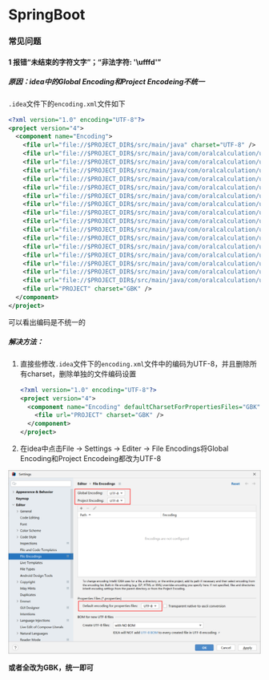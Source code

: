 # SpringBoot

### 常见问题

#### 1 报错“未结束的字符文字”；“非法字符: '\ufffd'”

##### 原因：idea中的Global Encoding和Project Encodeing不统一

`.idea`文件下的`encoding.xml`文件如下

```xml
<?xml version="1.0" encoding="UTF-8"?>
<project version="4">
  <component name="Encoding">
    <file url="file://$PROJECT_DIR$/src/main/java" charset="UTF-8" />
    <file url="file://$PROJECT_DIR$/src/main/java/com/oralcalculation/util/generate/Context/FormulaContext.java" charset="GBK" />
    <file url="file://$PROJECT_DIR$/src/main/java/com/oralcalculation/util/generate/Enum/Operator.java" charset="GBK" />
    <file url="file://$PROJECT_DIR$/src/main/java/com/oralcalculation/util/generate/Enum/StrategyType.java" charset="GBK" />
    <file url="file://$PROJECT_DIR$/src/main/java/com/oralcalculation/util/generate/Factory/FormulaFactory.java" charset="GBK" />
    <file url="file://$PROJECT_DIR$/src/main/java/com/oralcalculation/util/generate/Formula/AddFormula.java" charset="GBK" />
    <file url="file://$PROJECT_DIR$/src/main/java/com/oralcalculation/util/generate/Formula/DivFormula.java" charset="GBK" />
    <file url="file://$PROJECT_DIR$/src/main/java/com/oralcalculation/util/generate/Formula/Formula.java" charset="GBK" />
    <file url="file://$PROJECT_DIR$/src/main/java/com/oralcalculation/util/generate/Formula/MultiFormula.java" charset="GBK" />
    <file url="file://$PROJECT_DIR$/src/main/java/com/oralcalculation/util/generate/Formula/SubFormula.java" charset="GBK" />
    <file url="file://$PROJECT_DIR$/src/main/java/com/oralcalculation/util/generate/Strategy/AddStrategy.java" charset="GBK" />
    <file url="file://$PROJECT_DIR$/src/main/java/com/oralcalculation/util/generate/Strategy/AddSubStrategy.java" charset="GBK" />
    <file url="file://$PROJECT_DIR$/src/main/java/com/oralcalculation/util/generate/Strategy/DivStrategy.java" charset="GBK" />
    <file url="file://$PROJECT_DIR$/src/main/java/com/oralcalculation/util/generate/Strategy/FormulaStrategy.java" charset="GBK" />
    <file url="file://$PROJECT_DIR$/src/main/java/com/oralcalculation/util/generate/Strategy/MultiDivStrategy.java" charset="GBK" />
    <file url="file://$PROJECT_DIR$/src/main/java/com/oralcalculation/util/generate/Strategy/MultiStrategy.java" charset="GBK" />
    <file url="file://$PROJECT_DIR$/src/main/java/com/oralcalculation/util/generate/Strategy/SubStrategy.java" charset="GBK" />
    <file url="PROJECT" charset="GBK" />
  </component>
</project>
```

可以看出编码是不统一的

##### 解决方法：

1. 直接些修改`.idea`文件下的`encoding.xml`文件中的编码为UTF-8，并且删除所有charset，删除单独的文件编码设置

   ```xml
   <?xml version="1.0" encoding="UTF-8"?>
   <project version="4">
     <component name="Encoding" defaultCharsetForPropertiesFiles="GBK">
       <file url="PROJECT" charset="GBK" />
     </component>
   </project>
   ```

   

2. 在idea中点击File -> Settings -> Editer -> File Encodings将Global Encoding和Project Encodeing都改为UTF-8

![编码不统一](https://github.com/BroMiaoY/Note/blob/main/%E5%90%8E%E7%AB%AF/Springboot/%E7%BC%96%E7%A0%81%E4%B8%8D%E7%BB%9F%E4%B8%80.png)

**或者全改为GBK，统一即可**
